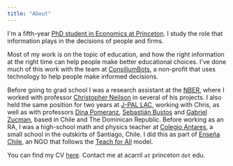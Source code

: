 ```yaml
---
title: "About"
---
```


I'm a fifth-year [PhD student in Economics at Princeton](https://irs.princeton.edu/people/alvaro-carril). I study the role that information plays in the decisions of people and firms.

Most of my work is on the topic of education, and how the right information at the right time can help people make better educational choices.
I've done much of this work with the team at [ConsiliumBots](https://www.consiliumbots.com/), a non-profit that uses technology to help people make informed decisions.

Before going to grad school I was a research assistant at the [NBER](http://www.nber.org/), where I worked with professor [Christopher Neilson](https://christopherneilson.github.io/) in several of his projects.
I also held the same position for two years at [J-PAL LAC](https://www.povertyactionlab.org/lac), working with Chris, as well as with professors [Dina Pomeranz](https://www.econ.uzh.ch/en/people/faculty/pomeranz.html), [Sebastián Bustos](https://growthlab.cid.harvard.edu/people/sebastian-bustos) and [Gabriel Zucman](http://gabriel-zucman.eu/), based in Chile and The Dominican Republic.
Before working as an RA, I was a high-school math and physics teacher at [Colegio Antares](http://www.colegioantares.cl/), a small school in the outskirts of Santiago, Chile. I did this as part of [Enseña Chile](https://www.ensenachile.cl/), an NGO that follows the [Teach for All](http://teachforall.org/) model.

You can find my CV [here](https://www.dropbox.com/s/oow36pf0wyevnc4/CV_acarril.pdf?raw=1).
Contact me at acarril `at` princeton `dot` edu.